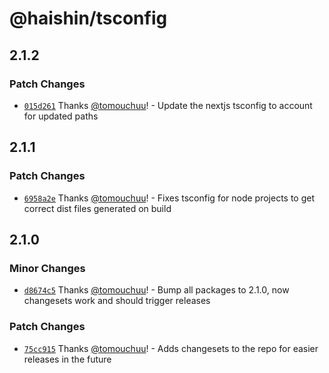 # @haishin/tsconfig

## 2.1.2

### Patch Changes

- [`015d261`](https://github.com/tomouchuu/haishin/commit/015d2616181c724add225864ae62e58380d64933) Thanks [@tomouchuu](https://github.com/tomouchuu)! - Update the nextjs tsconfig to account for updated paths

## 2.1.1

### Patch Changes

- [`6958a2e`](https://github.com/tomouchuu/haishin/commit/6958a2e9488b6d7ff13c228652571cbbfeecbba7) Thanks [@tomouchuu](https://github.com/tomouchuu)! - Fixes tsconfig for node projects to get correct dist files generated on build

## 2.1.0

### Minor Changes

- [`d8674c5`](https://github.com/tomouchuu/haishin/commit/d8674c5324615802fe8db8bd87272433e13d488b) Thanks [@tomouchuu](https://github.com/tomouchuu)! - Bump all packages to 2.1.0, now changesets work and should trigger releases

### Patch Changes

- [`75cc915`](https://github.com/tomouchuu/haishin/commit/75cc9157c32e348055223c831004db903bba5a6f) Thanks [@tomouchuu](https://github.com/tomouchuu)! - Adds changesets to the repo for easier releases in the future
